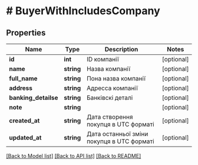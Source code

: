 # # BuyerWithIncludesCompany

## Properties

Name | Type | Description | Notes
------------ | ------------- | ------------- | -------------
**id** | **int** | ID компанії | [optional]
**name** | **string** | Назва компанії | [optional]
**full_name** | **string** | Пона назва компанії | [optional]
**address** | **string** | Адресса компанії | [optional]
**banking_detailse** | **string** | Банківскі деталі | [optional]
**note** | **string** |  | [optional]
**created_at** | **string** | Дата створення покупця в UTC форматі | [optional]
**updated_at** | **string** | Дата останньої зміни покупця в UTC форматі | [optional]

[[Back to Model list]](../../README.md#models) [[Back to API list]](../../README.md#endpoints) [[Back to README]](../../README.md)
